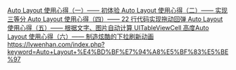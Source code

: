 [Auto Layout 使用心得（一）—— 初体验](https://lvwenhan.com/ios/430.html)[
](https://lvwenhan.com/ios/441.html)[Auto Layout 使用心得（二）—— 实现三等分
](https://lvwenhan.com/ios/431.html)[Auto Layout 使用心得（四）—— 22 行代码实现拖动回弹
](https://lvwenhan.com/ios/442.html)[Auto Layout 使用心得（五）—— 根据文字、图片自动计算 UITableViewCell 高度Auto Layout 使用心得（六）—— 制造炫酷的下拉刷新动画](https://lvwenhan.com/ios/449.html)[
](https://lvwenhan.com/ios/450.html)<https://lvwenhan.com/index.php?keyword=Auto+Layout+%E4%BD%BF%E7%94%A8%E5%BF%83%E5%BE%97>
